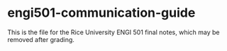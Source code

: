 # engi501-communication-guide
This is the file for the Rice University ENGI 501 final notes, which may be removed after grading.

